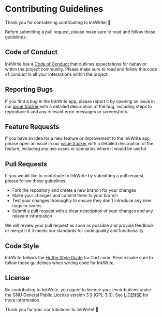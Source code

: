 # Contributing Guidelines

Thank you for considering contributing to InkWrite! 🎉

Before submitting a pull request, please make sure to read and follow these guidelines:

## Code of Conduct

InkWrite has a [Code of Conduct](CODE_OF_CONDUCT.md) that outlines expectations for behavior within the project community. Please make sure to read and follow this code of conduct in all your interactions within the project.

## Reporting Bugs

If you find a bug in the InkWrite app, please report it by opening an issue in our [issue tracker](https://github.com/PriyanshuMallick/InkWrite/issues) with a detailed description of the bug, including steps to reproduce it and any relevant error messages or screenshots.

## Feature Requests

If you have an idea for a new feature or improvement to the InkWrite app, please open an issue in our [issue tracker](https://github.com/PriyanshuMallick/InkWrite/issues) with a detailed description of the feature, including any use cases or scenarios where it would be useful.

## Pull Requests

If you would like to contribute to InkWrite by submitting a pull request, please follow these guidelines:

- Fork the repository and create a new branch for your changes
- Make your changes and commit them to your branch
- Test your changes thoroughly to ensure they don't introduce any new bugs or issues
- Submit a pull request with a clear description of your changes and any relevant information

We will review your pull request as soon as possible and provide feedback or merge it if it meets our standards for code quality and functionality.

## Code Style

InkWrite follows the [Flutter Style Guide](https://flutter.dev/docs/development/style-guide) for Dart code. Please make sure to follow these guidelines when writing code for InkWrite.

## License

By contributing to InkWrite, you agree to license your contributions under the GNU General Public License version 3.0 (GPL-3.0). See [LICENSE](LICENSE) for more information.

Thank you for your contributions to InkWrite! 🙌
